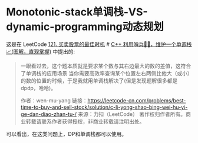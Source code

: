 # Monotonic-stack单调栈-VS-dynamic-programming动态规划

这是在 LeetCode [121. 买卖股票的最佳时机](https://leetcode-cn.com/problems/best-time-to-buy-and-sell-stock/) # [C++ 利用哨兵👨‍✈️，维护一个单调栈📈(图解，直观掌握)](https://leetcode-cn.com/problems/best-time-to-buy-and-sell-stock/solution/c-li-yong-shao-bing-wei-hu-yi-ge-dan-diao-zhan-tu-/) 中提出的:



> 一眼看过去，这个题本质就是要求某个数与其右边最大的数的差值，这符合了单调栈的应用场景 当你需要高效率查询某个位置左右两侧比他大（或小）的数的位置的时候，于是我就用单调栈解决了(但是发现题解很多都是 dpdp，哈哈)。
>
> 作者：wen-mu-yang
> 链接：https://leetcode-cn.com/problems/best-time-to-buy-and-sell-stock/solution/c-li-yong-shao-bing-wei-hu-yi-ge-dan-diao-zhan-tu-/
> 来源：力扣（LeetCode）
> 著作权归作者所有。商业转载请联系作者获得授权，非商业转载请注明出处。



可以看出，在这类问题上，DP和单调栈都可以使用。